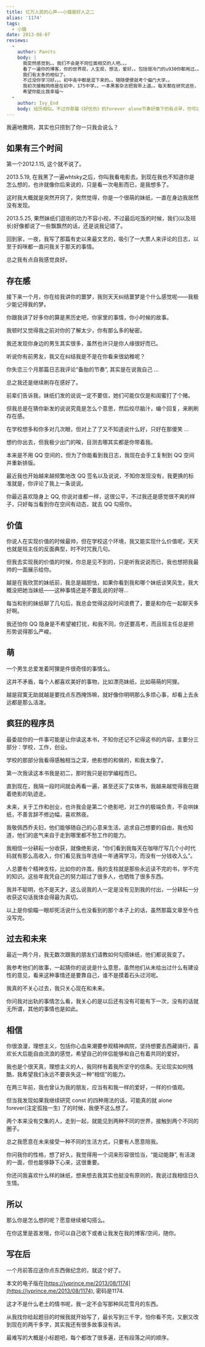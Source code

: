```yaml
---
title: 亿万人民的心声——小璐是好人之二
alias: '1174'
tags:
  - 小璐
date: 2013-08-07
reviews:
  -
    author: Pancts
    body: |
      我突然感觉到。。我们不会是不同位面相交的人吧。。。
      看了一遍你的博客，你的世界观，人生观，想法，爱好。。包括很冷门的u930你都用过。。
      我们有太多的相似了。
      不过没你学习好。。。初中高中都是混下来的。。随随便便就考个偏门大学。。
      我初次接触网络是在初中，175中学。。一本黑客杂志把我带上道。。每天都在研究这些，我仿佛跟这个世界格格不入，在同学老师的冷嘲热讽挺到了大学。。。期间唯一的迷茫就是感情生活了。。。有一段时间放下了代码开始研究猜测妹子们的情感。。收获颇丰，推荐个不错的pua社区，坏男孩，它带给我很多很多思想和观念，我的第二次人生观变革就是在它的带领下。
      希望你能比我幸福～
  -
    author: Ivy_End
    body: 经历相似。不过你那篇《好忧伤》的forever alone节奏好像下的有点早，你可以再去找找她。
---
```


我遍地撒网，其实也只捞到了你一只我会说么？

## 如果有三个时间

第一个2012.1.15, 这个就不说了。

2013.5.19, 在我黑了一遍whtsky之后，你叫我看电影去。到现在我也不知道你是怎么想的，也许就像你后来说的，只是看一次电影而已，是我想多了。

这时我大概就是突然开窍了，突然觉得，你是一个很萌的妹纸，一直在身边我居然没有发现。

2013.5.25, 果然妹纸们逛街的功力不容小视，不过最后吃饭的时候，我们(以及班长)好像都说了一些飘飘然的话，还是说我记错了。

回到家，一夜，我写了那篇有史以来最文艺的，吸引了一大票人来评论的日志，以至于妈咪都一直问我关于那天的事情。

总之我有点自我感觉良好。

## 存在感

接下来一个月，你在给我讲你的噩梦，我则天天纠结噩梦是个什么感觉呢——我极少能记得我的梦。

你跟我讲了好多你的算是黑历史吧，你家里的事情，你小时候的故事。

我顿时又觉得我之前对你的了解太少，你有那么多的秘密。

我还发现你身边的男生其实很多，虽然也许只是你人缘很好而已。

听说你有前男友，我又在纠结我是不是在你看来很幼稚呢？

你失恋三个月那篇日志我评论“备胎的节奏”, 其实是在说我自己 ...

总之我还是继续刷存在感好了。

前辈们告诉我，妹纸们发的说说一定不要信，她们可能仅仅是和闺蜜打了个赌。

但我总是在猜你新发的说说究竟是怎么个意思，然后绞尽脑汁，编个回复，来刷刷存在感。

在学校想多和你多对几次眼，但对上了了又不知道说什么好，只好在那傻笑 ...

想约你出去，但我极少出门的唉，目测去哪其实都是你带着我。

本来是不用 QQ 空间的，但为了你能看到我日志，我现在会手工复制到 QQ 空间并重新排版。

最近我也开始越来越频繁地改 QQ 签名以及说说，不知你发现没有，我更换的标准就是，你评论了我上一条说说。

你最近喜欢隐身上 QQ, 你说对谁都一样，这很公平，不过我还是感觉很不爽的样子，只好每当看到你在空间有动态，就去 QQ 勾搭你。

## 价值

你说人在实现价值的时候最帅，但在学校这个环境，我又能实现什么价值呢，天天也就是班主任的反面典型，时不时咒我几句。

但我去实现我的价值的时候，你总是见不到的，只是听我说说而已，我也想把我最帅的一面展示给你。

越是在我欣赏的妹纸前，我总是越胆怯，如果你看到我和哪个妹纸谈笑风生，我大概没把她当妹纸——这种事情还是不要乱说的好呀...

每当和别的妹纸聊了几句后，我总会觉得这段时间浪费了，要是和你在一起聊天多好啊。

我还怕你 QQ 隐身是不希望被打扰，和我不同，你还要高考，而且班主任总是把形势说得那么严峻。

## 萌

一个男生总爱发着阿狸是件很奇怪的事情么。

这并不矛盾，每个人都喜欢美好的事物，比如漂亮妹纸，比如萌萌的阿狸。

越是寂寞无助就越是要找点东西掩饰嘛，就好像你明明那么多烦心事，却看上去永远都是那么活泼。

## 疯狂的程序员

最委屈你的一件事可能是让你读这本书，不知你还记不记得这书的内容，主要分三部分：学校，工作，创业。

学校的那部分我看得感触相当之深，绝影想的和做的，和我太像了。

第一次我读这本书我是初二，那时我只是初学编程而已。

直到现在，我隔一段时间就会再看一遍，甚至还买了实体书，我越来越觉得我在跟着绝影的轨迹走。

未来，关于工作和创业，也许我会是第二个绝影吧，对工作的极端负责，不会哄妹纸，不善言辞不修边幅，喜欢熬夜。

我敬佩西乔夫妇，他们能够随自己的心意来生活，追求自己想要的自由，我也知道，他们的底气来自于走到哪里都不愁工作的能力。

我相信一分耕耘一分收获，就像绝影说，“你们看到我每天在咖啡厅写几个小时代码就有那么高收入，你们看见我当年连续一年通宵学习，而没有一分钱收入么”。

人总要有个精神支柱，比如你的许嵩，我的支柱就是那些永远读不完的书，学不完的知识。这些年我凭自己的努力超过了很多人，也牺牲了很多东西。

我并不聪明，也不是天才，这么说我的人一定是没有见到我的付出，一分耕耘一分收获这句话我体会得最为真切。

以上是你偷瞄一眼却死活说什么也没看到的那个本子上的话，虽然那篇文章至今也没写完。

## 过去和未来

最近一两个月，我无数次跟我的朋友们请教如何勾搭妹纸，他们都说我变了。

我参考他们的故事，一起猜你的说说是什么意思，虽然他们从未给出过什么有建设性的意见，看来这种事情还是要靠自己，谁不是摸着石头过河呢。

我真的不关心过去，我只关心现在和未来。

你问我对出轨的事情怎么看，我关心的是以后还有没有可能有下一次，没有的话就无所谓，其他的事情也是如此。

## 相信

你很浪漫，理想主义，包括你心血来潮要参观精神病院，坚持想要去西藏骑行，喜欢长大后能自由流浪的感觉，希望自己的伴侣能够和自己有着共同的爱好。

我也是个很天真，理想主义的人，我同样有着我所坚守的信条。无论现实如何残酷，我希望我们永远不要丧失这一种“相信”的能力。

在两三年前，我也曾认为我的朋友，应当有和我一样的爱好，一样的价值观。

但当我发现如果我继续研究 const 的四种用法的话，可能真的就 alone forever(注定孤独一生) 了的时候，我便不这么想了。

两个本来没有交集的人，走到一起，就能见到两种不同的世界，接触到两个不同的圈子。

总之我愿意在未来接受一种不同的生活方式，只要有人愿意陪我。

你问我你的性格，想了好久，我觉得用一个词来形容很恰当，“能动能静”, 有活泼的一面，但也能够静下心来，这很重要。

你还问我喜欢什么样的妹纸，想来想去我其实也挺没有原则的，我说过我相信日久生情。

## 所以

那么你是怎么想的呢？愿意继续被勾搭么。

在你这里是首发哦，你可以自己收下或者让我发在我的博客/空间，随你。

## 写在后

一个月前答应送你点东西做纪念的，就这个好了。

本文的电子版在[https://jyprince.me/2013/08/1174](https://jyprince.me/2013/08/1174), 密码是1174.

这才不是什么老土的情书呢，我一定不会写那种风花雪月的东西。

从我找你给起题目的时候我就开始写了，最长写到三千字，怕你看不完，又删又改到现在的两千多字，其实我还有很多故事没有讲。

最难写的大概是小标题吧，每个都改了很多遍，还有段落之间的顺序。
